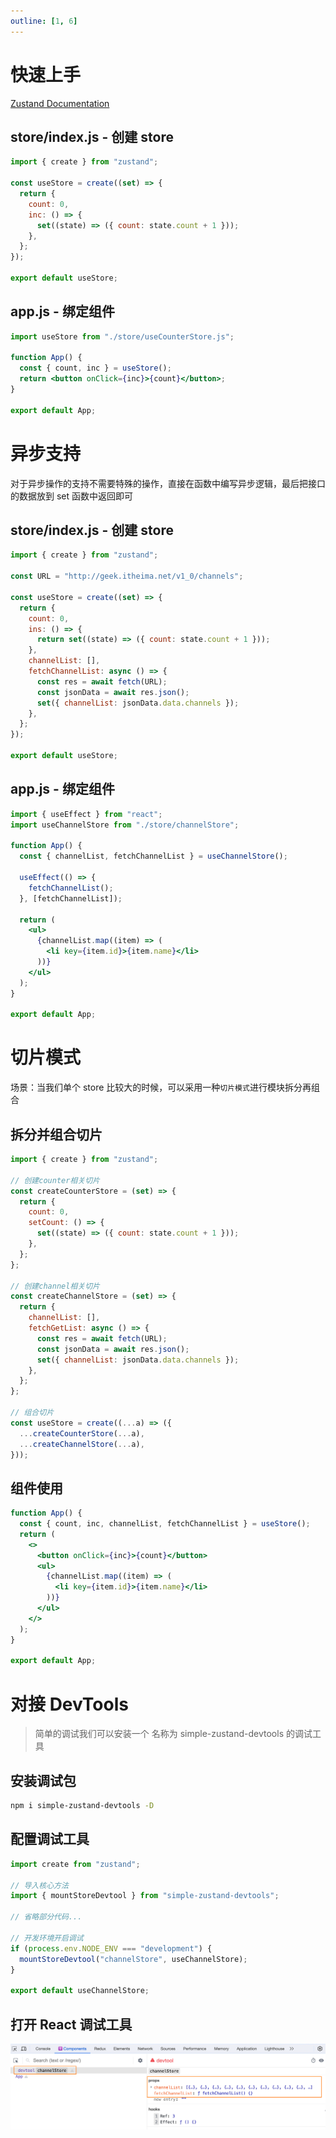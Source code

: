 ```yaml
---
outline: [1, 6]
---
```


# 快速上手

[Zustand Documentation](https://docs.pmnd.rs/zustand/getting-started/introduction)

## store/index.js - 创建 store

```javascript
import { create } from "zustand";

const useStore = create((set) => {
  return {
    count: 0,
    inc: () => {
      set((state) => ({ count: state.count + 1 }));
    },
  };
});

export default useStore;
```

## app.js - 绑定组件

```jsx
import useStore from "./store/useCounterStore.js";

function App() {
  const { count, inc } = useStore();
  return <button onClick={inc}>{count}</button>;
}

export default App;
```

# 异步支持

对于异步操作的支持不需要特殊的操作，直接在函数中编写异步逻辑，最后把接口的数据放到 set 函数中返回即可

## store/index.js - 创建 store

```javascript
import { create } from "zustand";

const URL = "http://geek.itheima.net/v1_0/channels";

const useStore = create((set) => {
  return {
    count: 0,
    ins: () => {
      return set((state) => ({ count: state.count + 1 }));
    },
    channelList: [],
    fetchChannelList: async () => {
      const res = await fetch(URL);
      const jsonData = await res.json();
      set({ channelList: jsonData.data.channels });
    },
  };
});

export default useStore;
```

## app.js - 绑定组件

```jsx
import { useEffect } from "react";
import useChannelStore from "./store/channelStore";

function App() {
  const { channelList, fetchChannelList } = useChannelStore();

  useEffect(() => {
    fetchChannelList();
  }, [fetchChannelList]);

  return (
    <ul>
      {channelList.map((item) => (
        <li key={item.id}>{item.name}</li>
      ))}
    </ul>
  );
}

export default App;
```

# 切片模式

场景：当我们单个 store 比较大的时候，可以采用一种`切片模式`进行模块拆分再组合

## 拆分并组合切片

```javascript
import { create } from "zustand";

// 创建counter相关切片
const createCounterStore = (set) => {
  return {
    count: 0,
    setCount: () => {
      set((state) => ({ count: state.count + 1 }));
    },
  };
};

// 创建channel相关切片
const createChannelStore = (set) => {
  return {
    channelList: [],
    fetchGetList: async () => {
      const res = await fetch(URL);
      const jsonData = await res.json();
      set({ channelList: jsonData.data.channels });
    },
  };
};

// 组合切片
const useStore = create((...a) => ({
  ...createCounterStore(...a),
  ...createChannelStore(...a),
}));
```

## 组件使用

```jsx
function App() {
  const { count, inc, channelList, fetchChannelList } = useStore();
  return (
    <>
      <button onClick={inc}>{count}</button>
      <ul>
        {channelList.map((item) => (
          <li key={item.id}>{item.name}</li>
        ))}
      </ul>
    </>
  );
}

export default App;
```

# 对接 DevTools

> 简单的调试我们可以安装一个 名称为 simple-zustand-devtools 的调试工具

## 安装调试包

```bash
npm i simple-zustand-devtools -D
```

## 配置调试工具

```javascript
import create from "zustand";

// 导入核心方法
import { mountStoreDevtool } from "simple-zustand-devtools";

// 省略部分代码...

// 开发环境开启调试
if (process.env.NODE_ENV === "development") {
  mountStoreDevtool("channelStore", useChannelStore);
}

export default useChannelStore;
```

## 打开 React 调试工具

![image.png](../../assets/react/day10/02.png)
